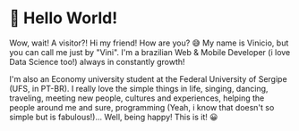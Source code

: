 # 👋 Hello World! 
Wow, wait! A visitor?! Hi my friend! How are you? 😅 My name is Vinicio, but you can call me just by "Vini". I'm a brazilian Web & Mobile Developer (i love Data Science too!) always in constantly growth!

I'm also an Economy university student at the Federal University of Sergipe (UFS, in PT-BR). I really love the simple things in life, singing, dancing, traveling, meeting new people, cultures and experiences, helping the people around me and sure, programming (Yeah, i know that doesn't so simple but is fabulous!)... Well, being happy! This is it! 😀 







